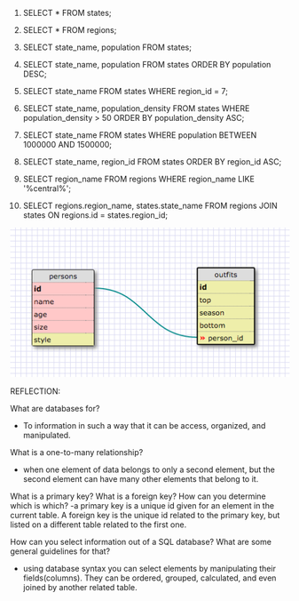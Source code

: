 1. SELECT * FROM states;

2. SELECT * FROM regions;

3. SELECT state_name, population FROM states;

4. SELECT state_name, population FROM states ORDER BY population DESC;

5. SELECT state_name FROM states WHERE region_id = 7;

6. SELECT state_name, population_density FROM states WHERE population_density > 50 ORDER BY population_density ASC;

7. SELECT state_name FROM states WHERE population BETWEEN 1000000 AND 1500000;

8. SELECT state_name, region_id FROM states ORDER BY region_id ASC;

9. SELECT region_name FROM regions WHERE region_name LIKE '%central%';

10. SELECT regions.region_name, states.state_name FROM regions JOIN states ON regions.id = states.region_id;

<img src="clueless.png">

REFLECTION:

What are databases for?
  - To information in such a way that it can be access, organized, and manipulated.

What is a one-to-many relationship?
  - when one element of data belongs to only a second element, but the second element can have many other elements that belong to it.

What is a primary key? What is a foreign key? How can you determine which is which?
  -a primary key is a unique id given for an element in the current table. A foreign key is the unique id related to the primary key, but listed on a different table related to the first one.

How can you select information out of a SQL database? What are some general guidelines for that?
  - using database syntax you can select elements by manipulating their fields(columns). They can be ordered, grouped, calculated, and even joined by another related table.